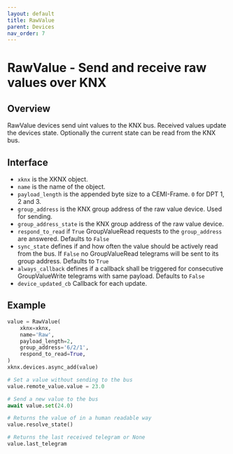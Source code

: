 ```yaml
---
layout: default
title: RawValue
parent: Devices
nav_order: 7
---
```


# [](#header-1)RawValue - Send and receive raw values over KNX

## [](#header-2)Overview

RawValue devices send uint values to the KNX bus. Received values update the devices state. Optionally the current state can be read from the KNX bus.

## [](#header-2)Interface

- `xknx` is the XKNX object.
- `name` is the name of the object.
- `payload_length` is the appended byte size to a CEMI-Frame. `0` for DPT 1, 2 and 3.
- `group_address` is the KNX group address of the raw value device. Used for sending.
- `group_address_state` is the KNX group address of the raw value device.
- `respond_to_read` if `True` GroupValueRead requests to the `group_address` are answered. Defaults to `False`
- `sync_state` defines if and how often the value should be actively read from the bus. If `False` no GroupValueRead telegrams will be sent to its group address. Defaults to `True`
- `always_callback` defines if a callback shall be triggered for consecutive GroupValueWrite telegrams with same payload. Defaults to `False`
- `device_updated_cb` Callback for each update.

## [](#header-2)Example

```python
value = RawValue(
    xknx=xknx,
    name='Raw',
    payload_length=2,
    group_address='6/2/1',
    respond_to_read=True,
)
xknx.devices.async_add(value)

# Set a value without sending to the bus
value.remote_value.value = 23.0

# Send a new value to the bus
await value.set(24.0)

# Returns the value of in a human readable way
value.resolve_state()

# Returns the last received telegram or None
value.last_telegram
```
